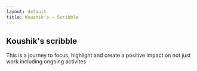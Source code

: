 ```yaml
---
layout: default
title: Koushik's - Scribble
---
```

<h2> Koushik's scribble </h2>

<p>This is a journey to focus, highlight and create a positive impact on not just work including ongoing activites </p>
